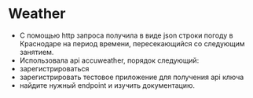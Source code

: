 # Weather
- С помощью http запроса получила в виде json строки погоду в Краснодаре на период времени, пересекающийся со следующим занятием.
- Использовала api accuweather, порядок следующий: 
- зарегистрироваться 
- зарегистрировать тестовое приложение для получения api ключа
- найдите нужный endpoint и изучить документацию. 
